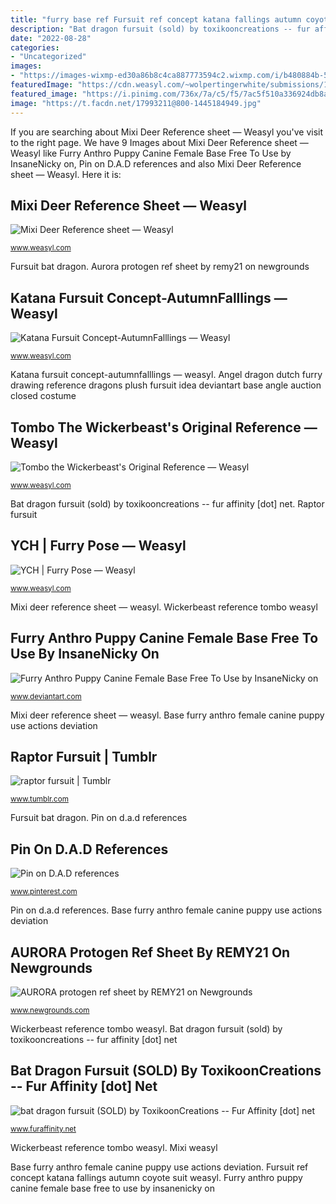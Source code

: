 ```yaml
---
title: "furry base ref Fursuit ref concept katana fallings autumn coyote suit weasyl"
description: "Bat dragon fursuit (sold) by toxikooncreations -- fur affinity [dot] net"
date: "2022-08-28"
categories:
- "Uncategorized"
images:
- "https://images-wixmp-ed30a86b8c4ca887773594c2.wixmp.com/i/b480884b-5ca6-4d2c-81e5-8505d3850216/dbz3r22-c91b739a-acb1-4a23-bdac-0fb33fd0ed58.png"
featuredImage: "https://cdn.weasyl.com/~wolpertingerwhite/submissions/1217867/e2fa7d5e62da607ac6605cfac2b7486474b408c8949788d669741d6dad119bf6/wolpertingerwhite-tombo-the-wickerbeast-s-original-reference.png"
featured_image: "https://i.pinimg.com/736x/7a/c5/f5/7ac5f510a336924db8a881f695af9149--dutch-angel-dragon-dutch-angle.jpg"
image: "https://t.facdn.net/17993211@800-1445184949.jpg"
---
```


If you are searching about Mixi Deer Reference sheet — Weasyl you've visit to the right page. We have 9 Images about Mixi Deer Reference sheet — Weasyl like Furry Anthro Puppy Canine Female Base Free To Use by InsaneNicky on, Pin on D.A.D references and also Mixi Deer Reference sheet — Weasyl. Here it is:

## Mixi Deer Reference Sheet — Weasyl

![Mixi Deer Reference sheet — Weasyl](https://cdn.weasyl.com/~mixi/submissions/701802/863d1ac9385315846a47216692a306a3400dad5e49f0bac9486aa58f92a2b4c6/mixi-mixi-deer-reference-sheet.png?download "Aurora protogen ref sheet by remy21 on newgrounds")

<small>www.weasyl.com</small>

Fursuit bat dragon. Aurora protogen ref sheet by remy21 on newgrounds

## Katana Fursuit Concept-AutumnFalllings — Weasyl

![Katana Fursuit Concept-AutumnFalllings — Weasyl](https://www.weasyl.com/~coyote/submission/189990/coyote-katana-fursuit-concept-autumnfalllings-1128873.png "Aurora protogen ref sheet by remy21 on newgrounds")

<small>www.weasyl.com</small>

Katana fursuit concept-autumnfalllings — weasyl. Angel dragon dutch furry drawing reference dragons plush fursuit idea deviantart base angle auction closed costume

## Tombo The Wickerbeast&#039;s Original Reference — Weasyl

![Tombo the Wickerbeast&#039;s Original Reference — Weasyl](https://cdn.weasyl.com/~wolpertingerwhite/submissions/1217867/e2fa7d5e62da607ac6605cfac2b7486474b408c8949788d669741d6dad119bf6/wolpertingerwhite-tombo-the-wickerbeast-s-original-reference.png "Wickerbeast reference tombo weasyl")

<small>www.weasyl.com</small>

Bat dragon fursuit (sold) by toxikooncreations -- fur affinity [dot] net. Raptor fursuit

## YCH | Furry Pose — Weasyl

![YCH | Furry Pose — Weasyl](https://cdn.weasyl.com/static/media/2a/20/78/2a2078db763d9bb8da7f1283188f8498073f4aa0f8c4ca3dac2fac9c06504205.png "Raptor fursuit")

<small>www.weasyl.com</small>

Mixi deer reference sheet — weasyl. Wickerbeast reference tombo weasyl

## Furry Anthro Puppy Canine Female Base Free To Use By InsaneNicky On

![Furry Anthro Puppy Canine Female Base Free To Use by InsaneNicky on](https://images-wixmp-ed30a86b8c4ca887773594c2.wixmp.com/i/b480884b-5ca6-4d2c-81e5-8505d3850216/dbz3r22-c91b739a-acb1-4a23-bdac-0fb33fd0ed58.png "Angel dragon dutch furry drawing reference dragons plush fursuit idea deviantart base angle auction closed costume")

<small>www.deviantart.com</small>

Mixi deer reference sheet — weasyl. Base furry anthro female canine puppy use actions deviation

## Raptor Fursuit | Tumblr

![raptor fursuit | Tumblr](https://66.media.tumblr.com/008e9315d6f57540d2b75badc3865938/tumblr_p08j13jR5c1safharo2_500.png "Wickerbeast reference tombo weasyl")

<small>www.tumblr.com</small>

Fursuit bat dragon. Pin on d.a.d references

## Pin On D.A.D References

![Pin on D.A.D references](https://i.pinimg.com/736x/7a/c5/f5/7ac5f510a336924db8a881f695af9149--dutch-angel-dragon-dutch-angle.jpg "Mixi weasyl")

<small>www.pinterest.com</small>

Pin on d.a.d references. Base furry anthro female canine puppy use actions deviation

## AURORA Protogen Ref Sheet By REMY21 On Newgrounds

![AURORA protogen ref sheet by REMY21 on Newgrounds](https://art.ngfiles.com/thumbnails/1080000/1080630_full.png?f1575892693 "Furry pose ych drawing base fursona weasyl")

<small>www.newgrounds.com</small>

Wickerbeast reference tombo weasyl. Bat dragon fursuit (sold) by toxikooncreations -- fur affinity [dot] net

## Bat Dragon Fursuit (SOLD) By ToxikoonCreations -- Fur Affinity [dot] Net

![bat dragon fursuit (SOLD) by ToxikoonCreations -- Fur Affinity [dot] net](https://t.facdn.net/17993211@800-1445184949.jpg "Fursuit bat dragon")

<small>www.furaffinity.net</small>

Wickerbeast reference tombo weasyl. Mixi weasyl

Base furry anthro female canine puppy use actions deviation. Fursuit ref concept katana fallings autumn coyote suit weasyl. Furry anthro puppy canine female base free to use by insanenicky on
